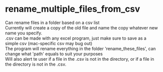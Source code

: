 # rename_multiple_files_from_csv
Can rename files in a folder based on a csv list\
Currently will create a copy of the old file and name the copy whatever new name you specify.\
.csv can be made with any excel program, just make sure to save as a simple csv (mac-specific csv may bug out)\
The program will rename everything in the folder 'rename_these_files', can change what 'path' equals to suit your purposes\
Will also alert te user if a file in the .csv is not in the directory, or if a file in the directory is not in the .csv.
